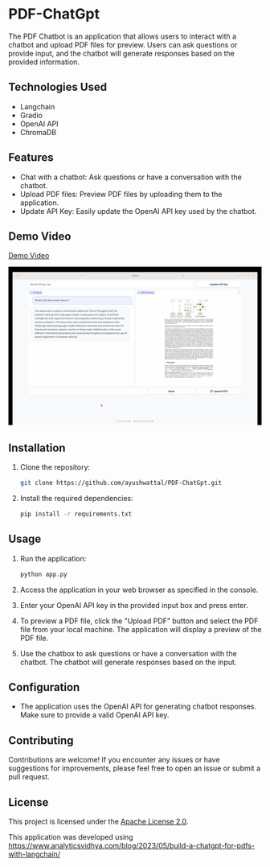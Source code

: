 # PDF-ChatGpt

The PDF Chatbot is an application that allows users to interact with a chatbot and upload PDF files for preview. Users can ask questions or provide input, and the chatbot will generate responses based on the provided information.

## Technologies Used

- Langchain
- Gradio
- OpenAI API
- ChromaDB

## Features

- Chat with a chatbot: Ask questions or have a conversation with the chatbot.
- Upload PDF files: Preview PDF files by uploading them to the application.
- Update API Key: Easily update the OpenAI API key used by the chatbot.

## Demo Video

[Demo Video](https://youtu.be/ARVCUIxr5u0)

[![Demo Video](PDF-ChatGpt.png)](https://youtu.be/ARVCUIxr5u0)

## Installation

1. Clone the repository:

   ```bash
   git clone https://github.com/ayushwattal/PDF-ChatGpt.git
   ```

2. Install the required dependencies:

   ```bash
   pip install -r requirements.txt
   ```

## Usage

1. Run the application:

   ```bash
   python app.py
   ```

2. Access the application in your web browser as specified in the console.

3. Enter your OpenAI API key in the provided input box and press enter.

4. To preview a PDF file, click the "Upload PDF" button and select the PDF file from your local machine. The application will display a preview of the PDF file.

5. Use the chatbox to ask questions or have a conversation with the chatbot. The chatbot will generate responses based on the input.


## Configuration

- The application uses the OpenAI API for generating chatbot responses. Make sure to provide a valid OpenAI API key.

## Contributing

Contributions are welcome! If you encounter any issues or have suggestions for improvements, please feel free to open an issue or submit a pull request.

## License

This project is licensed under the [Apache License 2.0](LICENSE).

This application was developed using https://www.analyticsvidhya.com/blog/2023/05/build-a-chatgpt-for-pdfs-with-langchain/
```
